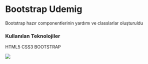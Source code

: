 <h1>Bootstrap Udemig</h1>
<p>Bootstrap hazır componentlerinin yardımı ve classlarlar oluşturuldu</p>
<h3>Kullanılan Teknolojiler</h3>
<p>HTML5 CSS3 BOOTSTRAP</p>
<img src="/images/onizleme.gif">
